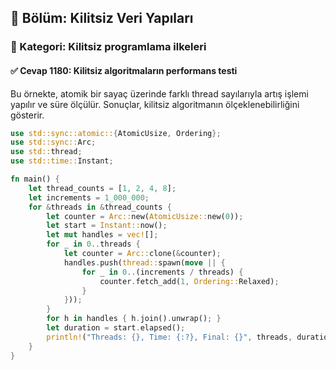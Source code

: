 ## 📘 Bölüm: Kilitsiz Veri Yapıları
### 🔹 Kategori: Kilitsiz programlama ilkeleri
#### ✅ Cevap 1180: Kilitsiz algoritmaların performans testi

Bu örnekte, atomik bir sayaç üzerinde farklı thread sayılarıyla artış işlemi yapılır ve süre ölçülür. Sonuçlar, kilitsiz algoritmanın ölçeklenebilirliğini gösterir.

```rust
use std::sync::atomic::{AtomicUsize, Ordering};
use std::sync::Arc;
use std::thread;
use std::time::Instant;

fn main() {
    let thread_counts = [1, 2, 4, 8];
    let increments = 1_000_000;
    for &threads in &thread_counts {
        let counter = Arc::new(AtomicUsize::new(0));
        let start = Instant::now();
        let mut handles = vec![];
        for _ in 0..threads {
            let counter = Arc::clone(&counter);
            handles.push(thread::spawn(move || {
                for _ in 0..(increments / threads) {
                    counter.fetch_add(1, Ordering::Relaxed);
                }
            }));
        }
        for h in handles { h.join().unwrap(); }
        let duration = start.elapsed();
        println!("Threads: {}, Time: {:?}, Final: {}", threads, duration, counter.load(Ordering::Relaxed));
    }
}
```

